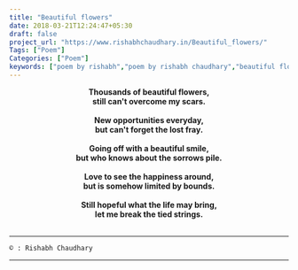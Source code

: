 ```yaml
---
title: "Beautiful flowers"
date: 2018-03-21T12:24:47+05:30
draft: false
project_url: "https://www.rishabhchaudhary.in/Beautiful_flowers/"
Tags: ["Poem"]
Categories: ["Poem"]
keywords: ["poem by rishabh","poem by rishabh chaudhary","beautiful flowers"]
---
```



<center><b>
Thousands of beautiful flowers,<br>
still can't overcome my scars.<br><br>
New opportunities everyday,<br>
but can't forget the lost fray.<br><br>
Going off with a beautiful smile,<br>
but who knows about the sorrows pile.<br><br>
Love to see the happiness around,<br>
but is somehow limited by bounds.<br><br>
Still hopeful what the life may bring,<br>
let me break the tied strings.<br><br>
</b></center>

___________________________________________
```
© : Rishabh Chaudhary
```

___________________________________________

